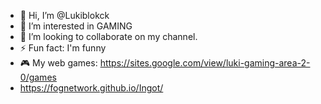 - 👋 Hi, I’m @Lukiblokck
- 👀 I’m interested in GAMING
- 💞️ I’m looking to collaborate on my channel.
- ⚡ Fun fact: I'm funny
- 🎮 My web games: https://sites.google.com/view/luki-gaming-area-2-0/games
-  https://fognetwork.github.io/Ingot/
<!---
Lukiblokck/Lukiblokck is a ✨ special ✨ repository because its `README.md` (this file) appears on your GitHub profile.
You can click the Preview link to take a look at your changes.
--->
